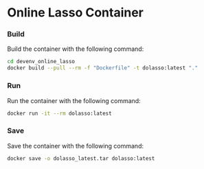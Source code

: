 # Online Lasso Container

### Build

Build the container with the following command:

```bash
cd devenv_online_lasso
docker build --pull --rm -f "Dockerfile" -t dolasso:latest "."
```

### Run

Run the container with the following command:

```bash
docker run -it --rm dolasso:latest
```

### Save

Save the container with the following command:

```bash
docker save -o dolasso_latest.tar dolasso:latest
```